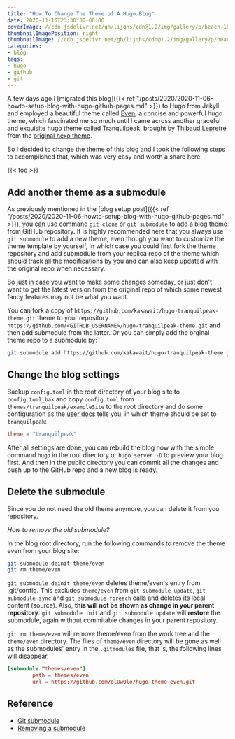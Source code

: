 ```yaml
---
title: "How To Change The Theme of A Hugo Blog"
date: 2020-11-15T23:30:00+08:00
coverImage: //cdn.jsdelivr.net/gh/lijqhs/cdn@1.2/img/gallery/p/beach-1866992_1920.jpg
thumbnailImagePosition: right
thumbnailImage: //cdn.jsdelivr.net/gh/lijqhs/cdn@1.2/img/gallery/p/beach-1866992_1920.jpg
categories:
- blog
tags:
- hugo
- github
- git
---
```



A few days ago I [migrated this blog]({{< ref "/posts/2020/2020-11-06-howto-setup-blog-with-hugo-github-pages.md" >}}) to Hugo from Jekyll and employed a beautiful theme called [Even](https://github.com/olOwOlo/hugo-theme-even), a concise and powerful hugo theme, which fascinated me so much until I came across another graceful and exquisite hugo theme called [Tranquilpeak](https://github.com/kakawait/hugo-tranquilpeak-theme)<!--more-->, brought by [Thibaud Lepretre](https://github.com/kakawait) from the [original hexo theme](https://github.com/LouisBarranqueiro/hexo-theme-tranquilpeak).

So I decided to change the theme of this blog and I took the following steps to accomplished that, which was very easy and worth a share here.

{{< toc >}}

## Add another theme as a submodule

As previously mentioned in the [blog setup post]({{< ref "/posts/2020/2020-11-06-howto-setup-blog-with-hugo-github-pages.md" >}}), you can use command `git clone` or `git submodule` to add a blog theme from GitHub repository. It is highly recommended here that you always use `git submodule` to add a new theme, even though you want to customize the theme template by yourself, in which case you could first fork the theme repository and add submodule from your replica repo of the theme which should track all the modifications by you and can also keep updated with the original repo when necessary.

So just in case you want to make some changes someday, or just don't want to get the latest version from the original repo of which some newest fancy features may not be what you want.

You can fork a copy of `https://github.com/kakawait/hugo-tranquilpeak-theme.git` theme to your repository `https://github.com/<GITHUB_USERNAME>/hugo-tranquilpeak-theme.git` and then add submodule from the latter. Or you can simply add the orginal theme repo to a submodule by:

```bash
git submodule add https://github.com/kakawait/hugo-tranquilpeak-theme.git themes/tranquilpeak
```

## Change the blog settings

Backup `config.toml` in the root directory of your blog site to `config.toml_bak` and copy `config.toml` from `themes/tranquilpeak/exampleSite` to the root directory and do some configuration as the [user docs](https://github.com/kakawait/hugo-tranquilpeak-theme/blob/master/docs/user.md) tells you, in which theme should be set to `tranquilpeak`:

```conf
theme = "tranquilpeak"
```

After all settings are done, you can rebuild the blog now with the simple command `hugo` in the root directory or `hugo server -D` to preview your blog first. And then in the public directory you can commit all the changes and push up to the GitHub repo and a new blog is ready.

## Delete the submodule

Since you do not need the old theme anymore, you can delete it from you repository. 

*How to remove the old submodule?*

In the blog root directory, run the following commands to remove the theme even from your blog site:

```bash
git submodule deinit theme/even
git rm theme/even 
```

`git submodule deinit theme/even` deletes theme/even's entry from .git/config. This excludes `theme/even` from `git submodule update`, `git submodule sync` and `git submodule foreach` calls and deletes its local content (source). Also, **this will not be shown as change in your parent repository**. `git submodule init` and `git submodule update` will **restore** the submodule, again without commitable changes in your parent repository.

`git rm theme/even` will remove theme/even from the work tree and the `theme/even` directory. The files of `theme/even` directory will be gone as well as the submodules' entry in the `.gitmodules` file, that is, the following lines will disappear.

```conf
[submodule "themes/even"]
        path = themes/even
        url = https://github.com/olOwOlo/hugo-theme-even.git
```

## Reference

- [Git submodule](https://git-scm.com/docs/git-submodule)
- [Removing a submodule](https://riptutorial.com/git/example/2652/removing-a-submodule)
